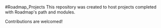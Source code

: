 #Roadmap_Projects 
This repository was created to host projects completed with Roadmap's path and modules.

Contributions are welcomed!

